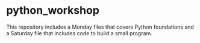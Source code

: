 # python_workshop
This repository includes a Monday files that covers Python foundations and a Saturday file that includes code to build a small program.
